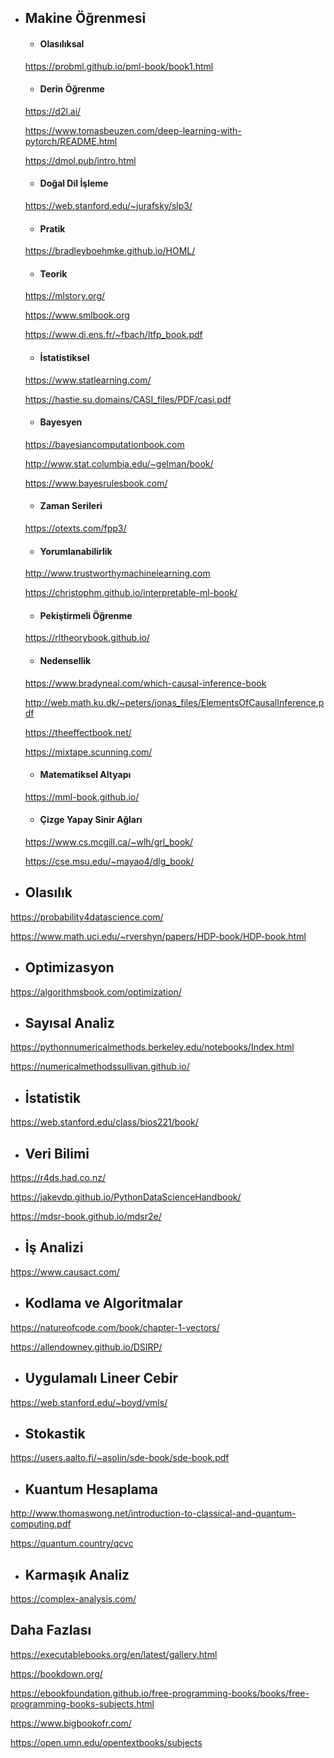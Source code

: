 * ## Makine Öğrenmesi

  + #### Olasılıksal
  
  https://probml.github.io/pml-book/book1.html

  + #### Derin Öğrenme

  https://d2l.ai/

  https://www.tomasbeuzen.com/deep-learning-with-pytorch/README.html

  https://dmol.pub/intro.html

  + #### Doğal Dil İşleme
  https://web.stanford.edu/~jurafsky/slp3/
  
  + #### Pratik
  https://bradleyboehmke.github.io/HOML/

  + #### Teorik 
  https://mlstory.org/

  https://www.smlbook.org

  https://www.di.ens.fr/~fbach/ltfp_book.pdf

  + #### İstatistiksel
  https://www.statlearning.com/

  https://hastie.su.domains/CASI_files/PDF/casi.pdf

  + #### Bayesyen

  https://bayesiancomputationbook.com
  
  http://www.stat.columbia.edu/~gelman/book/
  
  https://www.bayesrulesbook.com/
  
  * #### Zaman Serileri

  https://otexts.com/fpp3/

  + #### Yorumlanabilirlik
  http://www.trustworthymachinelearning.com

  https://christophm.github.io/interpretable-ml-book/

  + #### Pekiştirmeli Öğrenme
  https://rltheorybook.github.io/

  + #### Nedensellik
  https://www.bradyneal.com/which-causal-inference-book

  http://web.math.ku.dk/~peters/jonas_files/ElementsOfCausalInference.pdf
  
  https://theeffectbook.net/
  
  https://mixtape.scunning.com/

  + #### Matematiksel Altyapı
  https://mml-book.github.io/

  + #### Çizge Yapay Sinir Ağları

  https://www.cs.mcgill.ca/~wlh/grl_book/

  https://cse.msu.edu/~mayao4/dlg_book/

* ## Olasılık
https://probability4datascience.com/

https://www.math.uci.edu/~rvershyn/papers/HDP-book/HDP-book.html

* ## Optimizasyon

https://algorithmsbook.com/optimization/

* ## Sayısal Analiz

https://pythonnumericalmethods.berkeley.edu/notebooks/Index.html

https://numericalmethodssullivan.github.io/

* ## İstatistik

https://web.stanford.edu/class/bios221/book/

* ## Veri Bilimi

https://r4ds.had.co.nz/

https://jakevdp.github.io/PythonDataScienceHandbook/

https://mdsr-book.github.io/mdsr2e/

* ## İş Analizi

https://www.causact.com/


* ## Kodlama ve Algoritmalar
https://natureofcode.com/book/chapter-1-vectors/

https://allendowney.github.io/DSIRP/

* ## Uygulamalı Lineer Cebir

https://web.stanford.edu/~boyd/vmls/

* ## Stokastik

https://users.aalto.fi/~asolin/sde-book/sde-book.pdf

* ## Kuantum Hesaplama

http://www.thomaswong.net/introduction-to-classical-and-quantum-computing.pdf

https://quantum.country/qcvc

* ## Karmaşık Analiz

https://complex-analysis.com/

## Daha Fazlası

https://executablebooks.org/en/latest/gallery.html

https://bookdown.org/

https://ebookfoundation.github.io/free-programming-books/books/free-programming-books-subjects.html

https://www.bigbookofr.com/

https://open.umn.edu/opentextbooks/subjects
